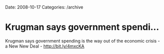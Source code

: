 Date: 2008-10-17
Categories: /archive

# Krugman says government spendi...

Krugman says government spending is the way out of the economic crisis - a New New Deal - http://bit.ly/4mxcKA
